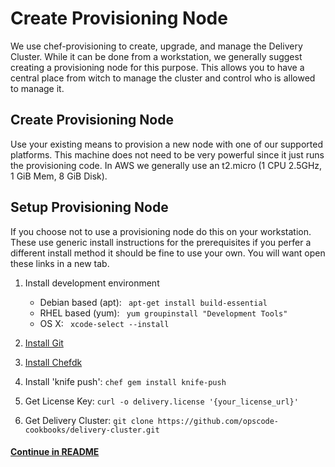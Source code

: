 # Create Provisioning Node
We use chef-provisioning to create, upgrade, and manage the Delivery Cluster. While it can be done from a workstation, we generally suggest creating a provisioning node for this purpose. This allows you to have a central place from witch to manage the cluster and control who is allowed to manage it.

## Create Provisioning Node
Use your existing means to provision a new node with one of our supported platforms. This machine does not need to be very powerful since it just runs the provisioning code. In AWS we generally use an t2.micro (1 CPU 2.5GHz, 1 GiB Mem, 8 GiB Disk).

## Setup Provisioning Node
If you choose not to use a provisioning node do this on your workstation. These use generic install instructions for the prerequisites if you perfer a different install method it should be fine to use your own. You will want open these links in a new tab.

1. Install development environment
	* Debian based (apt): ``` apt-get install build-essential```
    * RHEL based (yum): ``` yum groupinstall "Development Tools"```
    * OS X: ``` xcode-select --install```

2. [Install Git](http://git-scm.com/book/en/v2/Getting-Started-Installing-Git)
3. [Install Chefdk](https://downloads.chef.io/chef-dk/)
4. Install 'knife push': ```chef gem install knife-push```
5. Get License Key: ```curl -o delivery.license '{your_license_url}'```
6. Get Delivery Cluster: ```git clone https://github.com/opscode-cookbooks/delivery-cluster.git```

#### [Continue in README](README.md)
